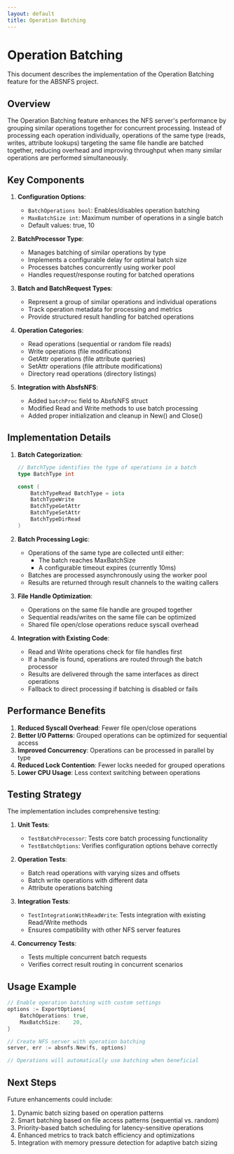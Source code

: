 ```yaml
---
layout: default
title: Operation Batching
---
```


# Operation Batching

This document describes the implementation of the Operation Batching feature for the ABSNFS project.

## Overview

The Operation Batching feature enhances the NFS server's performance by grouping similar operations together for concurrent processing. Instead of processing each operation individually, operations of the same type (reads, writes, attribute lookups) targeting the same file handle are batched together, reducing overhead and improving throughput when many similar operations are performed simultaneously.

## Key Components

1. **Configuration Options**:
   - `BatchOperations bool`: Enables/disables operation batching
   - `MaxBatchSize int`: Maximum number of operations in a single batch
   - Default values: true, 10

2. **BatchProcessor Type**:
   - Manages batching of similar operations by type
   - Implements a configurable delay for optimal batch size
   - Processes batches concurrently using worker pool
   - Handles request/response routing for batched operations

3. **Batch and BatchRequest Types**:
   - Represent a group of similar operations and individual operations
   - Track operation metadata for processing and metrics
   - Provide structured result handling for batched operations

4. **Operation Categories**:
   - Read operations (sequential or random file reads)
   - Write operations (file modifications)
   - GetAttr operations (file attribute queries)
   - SetAttr operations (file attribute modifications)
   - Directory read operations (directory listings)

5. **Integration with AbsfsNFS**:
   - Added `batchProc` field to AbsfsNFS struct
   - Modified Read and Write methods to use batch processing
   - Added proper initialization and cleanup in New() and Close()

## Implementation Details

1. **Batch Categorization**:
   ```go
   // BatchType identifies the type of operations in a batch
   type BatchType int
   
   const (
       BatchTypeRead BatchType = iota
       BatchTypeWrite
       BatchTypeGetAttr
       BatchTypeSetAttr
       BatchTypeDirRead
   )
   ```

2. **Batch Processing Logic**:
   - Operations of the same type are collected until either:
     - The batch reaches MaxBatchSize
     - A configurable timeout expires (currently 10ms)
   - Batches are processed asynchronously using the worker pool
   - Results are returned through result channels to the waiting callers

3. **File Handle Optimization**:
   - Operations on the same file handle are grouped together
   - Sequential reads/writes on the same file can be optimized
   - Shared file open/close operations reduce syscall overhead

4. **Integration with Existing Code**:
   - Read and Write operations check for file handles first
   - If a handle is found, operations are routed through the batch processor
   - Results are delivered through the same interfaces as direct operations
   - Fallback to direct processing if batching is disabled or fails

## Performance Benefits

1. **Reduced Syscall Overhead**: Fewer file open/close operations
2. **Better I/O Patterns**: Grouped operations can be optimized for sequential access
3. **Improved Concurrency**: Operations can be processed in parallel by type
4. **Reduced Lock Contention**: Fewer locks needed for grouped operations
5. **Lower CPU Usage**: Less context switching between operations

## Testing Strategy

The implementation includes comprehensive testing:

1. **Unit Tests**:
   - `TestBatchProcessor`: Tests core batch processing functionality
   - `TestBatchOptions`: Verifies configuration options behave correctly

2. **Operation Tests**:
   - Batch read operations with varying sizes and offsets
   - Batch write operations with different data
   - Attribute operations batching

3. **Integration Tests**:
   - `TestIntegrationWithReadWrite`: Tests integration with existing Read/Write methods
   - Ensures compatibility with other NFS server features

4. **Concurrency Tests**:
   - Tests multiple concurrent batch requests
   - Verifies correct result routing in concurrent scenarios

## Usage Example

```go
// Enable operation batching with custom settings
options := ExportOptions{
    BatchOperations: true,
    MaxBatchSize:    20,
}

// Create NFS server with operation batching
server, err := absnfs.New(fs, options)

// Operations will automatically use batching when beneficial
```

## Next Steps

Future enhancements could include:

1. Dynamic batch sizing based on operation patterns
2. Smart batching based on file access patterns (sequential vs. random)
3. Priority-based batch scheduling for latency-sensitive operations
4. Enhanced metrics to track batch efficiency and optimizations
5. Integration with memory pressure detection for adaptive batch sizing
